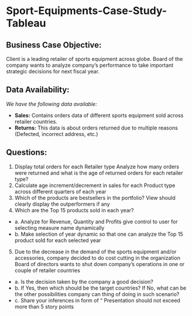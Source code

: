 # Sport-Equipments-Case-Study-Tableau

## Business Case Objective:
  Client is a leading retailer of sports equipment across globe. Board of the company wants to
analyze company’s performance to take important strategic decisions for next fiscal year.
## Data Availability:

*We have the following data available:*

- **Sales:** Contains orders data of different sports equipment sold across retailer countries.
- **Returns:** This data is about orders returned due to multiple reasons (Defected, incorrect address, etc.)

## Questions:
1. Display total orders for each Retailer type Analyze how many orders were returned and what is the age of
returned orders for each retailer type?
2. Calculate age increment/decrement in sales for each Product type across different quarters of each year
3. Which of the products are bestsellers in the portfolio? View should clearly display the outperformers if any
4. Which are the Top 15 products sold in each year?
- a. Analyze for Revenue, Quantity and Profits give control to user for selecting measure name dynamically
- b. Make selection of year dynamic so that one can analyze the Top 15 product sold for each selected year
5. Due to the decrease in the demand of the sports equipment and/or accessories, company decided to do cost
cutting in the organization Board of directors wants to shut down company’s operations in one or couple of
retailer countries
- a. Is the decision taken by the company a good decision?
- b. If Yes, then which should be the target countries? If No, what can be the other possibilities company can
thing of doing in such scenario?
- c. Share your inferences in form of “ Presentation should not exceed more than 5 story points
